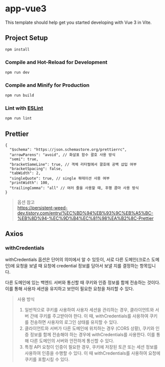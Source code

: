 # app-vue3

This template should help get you started developing with Vue 3 in Vite.

## Project Setup

```sh
npm install
```

### Compile and Hot-Reload for Development

```sh
npm run dev
```

### Compile and Minify for Production

```sh
npm run build
```

### Lint with [ESLint](https://eslint.org/)

```sh
npm run lint
```

## Prettier

```
{
  "$schema": "https://json.schemastore.org/prettierrc",
  "arrowParens": "avoid", // 화살표 함수 괄호 사용 방식
  "semi": true,
  "bracketSameLine": true, // 객체 리터럴에서 괄호에 공백 삽입 여부
  "bracketSpacing": false,
  "tabWidth": 2,
  "singleQuote": true, // single 쿼테이션 사용 여부
  "printWidth": 100,
  "trailingComma": "all" // 여러 줄을 사용할 때, 후행 콤마 사용 방식
}
```

> 옵션 참고  
> https://persistent-weed-dev.tistory.com/entry/%EC%BD%94%EB%93%9C%EB%A5%BC-%EB%8D%94-%EC%9D%B4%EC%81%98%EA%B2%8C-Prettier

## Axios

### withCredentials

withCredentials 옵션은 단어의 의미에서 알 수 있듯이, 서로 다른 도메인(크로스 도메인)에 요청을 보낼 때 요청에 credential 정보를 담아서 보낼 지를 결정하는 항목입니다.

다른 도메인에 있는 백엔드 서버와 통신할 때 쿠키와 인증 정보를 함께 전송하는 것이다. 이를 통해 사용자 세션을 유지하고 보안이 필요한 요청을 처리할 수 있다.

> 사용 방식
>
> 1.  일반적으로 쿠키를 사용하여 사용자 세션을 관리하는 경우, 클라이언트와 서버 간에 쿠키를 주고받아야 한다. 이 때, withCredentials를 사용하여 쿠키를 전송하면 사용자의 로그인 상태를 유지할 수 있다.
> 2.  클라이언트와 서버가 다른 도메인에 위치하는 경우 (CORS 상황), 쿠키와 인증 정보를 함께 전송해야 하는 경우에 withCredentials를 사용한다. 이를 통해 다른 도메인의 서버와 안전하게 통신할 수 있다.
> 3.  특정 API 요청이 인증이 필요한 경우, 쿠키에 저장된 토큰 또는 세션 정보를 사용하여 인증을 수행할 수 있다. 이 때 withCredentials를 사용하여 요청에 쿠키를 포함시킬 수 있다.
